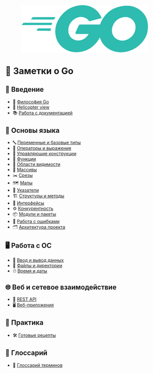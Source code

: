 <p align="center">
  <img src="gologo.png" alt="Описание" width="400">
</p>

# 📘 Заметки о Go

## 📖 Введение
- 📜 [Философия Go](docs/intro/philosophy.md)
- 🚁 [Helicopter view](docs/intro/helicopter-view.md)
- 📚 [Работа с документацией](docs/intro/docs.md)

## 🧱 Основы языка
- 🔤 [Переменные и базовые типы](docs/basics/variables.md)
- 🔣 [Операторы и выражения](docs/basics/operators-and-expressions.md)
- 🔀 [Управляющие конструкции](docs/basics/control.md)
- 🔧 [Функции](docs/basics/functions.md)
- 👀 [Области видимости](docs/basics/scope.md)
- 📏 [Массивы](docs/basics/arrays.md)
- ✂️ [Срезы](docs/basics/slices.md)
- 🗺 [Мапы](docs/basics/maps.md)
- 📍 [Указатели](docs/basics/pointers.md)
- 🏗 [Структуры и методы](docs/basics/structs.md)
- 🧩 [Интерфейсы](docs/basics/interfaces.md)
- ⚙️ [Конкурентность](docs/basics/concurrency.md)
- 📦 [Модули и пакеты](docs/basics/gomod.md)
- 🚫 [Работа с ошибками](docs/basics/errors.md)
- 🗂 [Архитектура проекта](docs/basics/go-project-architecture.md)

## 🖥 Работа с ОС
- 💾 [Ввод и вывод данных](docs/os/io.md)
- 📂 [Файлы и директории](docs/os/files.md)
- ⏱ [Время и даты](docs/os/time.md)

## 🌐 Веб и сетевое взаимодействие
- 🔗 [REST API](docs/web/rest-api.md)
- 🖥️ [Веб-приложения](docs/web/web-app.md)

## 🧪 Практика
- 🛠 [Готовые рецепты](docs/practice/recipes.md)

## 📘 Глоссарий
- 📖 [Глоссарий терминов](docs/glossary/glossary.md)

